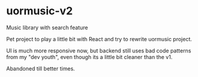 # uormusic-v2
Music library with search feature

Pet project to play a little bit with React and try to rewrite uormusic project.

UI is much more responsive now, but backend still uses bad code patterns from my "dev youth", even though its a little bit cleaner than the v1.

Abandoned till better times.
